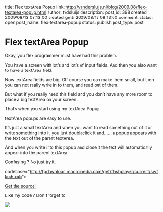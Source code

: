 title: Flex textArea Popup
link: http://vandersluijs.nl/blog/2009/08/flex-textarea-popup.html
author: tvdsluijs
description: 
post_id: 398
created: 2009/08/13 08:13:00
created_gmt: 2009/08/13 08:13:00
comment_status: open
post_name: flex-textarea-popup
status: publish
post_type: post

# Flex textArea Popup

Okay, you flex programmer must have had this problem.  
  
You have a screen with lot’s and lot’s of input fields. And then you also want to have a textArea field.  
  
Now textArea fields are big. Off course you can make them small, but then you can not really write in to them, and read out of them.  
  
But what if you really need this field and you don’t have any more room to place a big textArea on your screen.  
  
That’s when you start using my textArea Popup.  
  
  
  
textArea popups are easy to use.  
  
It’s just a small textArea and when you want to read something out of it or write something into it, you just doubleclick it and…… a popup appears with the text out of the parent textArea.  
  
And when you write into this popup and close it the text will automatically appear into the parent textArea.  
  
Confusing ? No just try it.  
  
codebase="<http://fpdownload.macromedia.com/get/flashplayer/current/swflash.cab>">  
  
[Get the source!](https://github.com/tvdsluijs/Flex-textArea-Popup)  
  
Like my code ? Don't forget to  
  
![](https://www.paypalobjects.com/en_US/i/scr/pixel.gif)